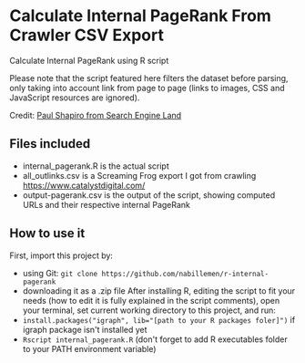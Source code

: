 # Calculate Internal PageRank From Crawler CSV Export
Calculate Internal PageRank using R script

Please note that the script featured here filters the dataset before parsing, only taking into account link from page to page (links to images, CSS and JavaScript resources are ignored).

Credit: [Paul Shapiro from Search Engine Land](https://searchengineland.com/improve-internal-linking-calculate-internal-pagerank-r-246883)

## Files included
- internal_pagerank.R is the actual script
- all_outlinks.csv is a Screaming Frog export I got from crawling https://www.catalystdigital.com/
- output-pagerank.csv is the output of the script, showing computed URLs and their respective internal PageRank

## How to use it
First, import this project by:
  - using Git: `git clone https://github.com/nabillemen/r-internal-pagerank`
  - downloading it as a .zip file
After installing R, editing the script to fit your needs (how to edit it is fully explained in the script comments), open your terminal, set current working directory to this project, and run:
  - `install.packages("igraph", lib="[path to your R packages foler]")` if igraph package isn't installed yet
  - `Rscript internal_pagerank.R` (don't forget to add R executables folder to your PATH environment variable)
